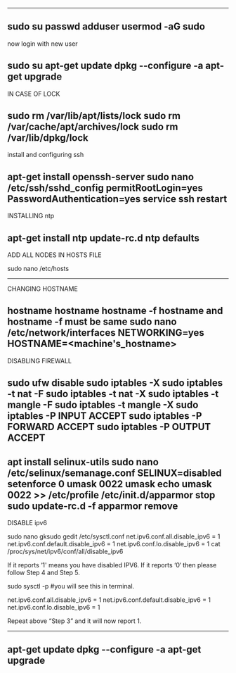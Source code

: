---------------------------------------
sudo su
passwd
adduser <username>
usermod -aG sudo <userame>
---------------------------------------
now login with new  user

sudo su
apt-get update
dpkg --configure -a
apt-get upgrade
---------------------------------------
IN CASE OF LOCK

sudo rm /var/lib/apt/lists/lock
sudo rm /var/cache/apt/archives/lock
sudo rm /var/lib/dpkg/lock
---------------------------------------
install and configuring ssh

apt-get install openssh-server
sudo nano /etc/ssh/sshd_config
	permitRootLogin=yes
	PasswordAuthentication=yes
service ssh restart
---------------------------------------
INSTALLING ntp

apt-get install ntp
update-rc.d ntp defaults
---------------------------------------
ADD ALL NODES IN HOSTS FILE

sudo nano /etc/hosts
	<ip>	<hostname>

---------------------------------------
CHANGING HOSTNAME

hostname <hostname>
hostname
hostname -f
		hostname and hostname -f must be same 
sudo nano /etc/network/interfaces
	NETWORKING=yes
	HOSTNAME=<machine's_hostname>
---------------------------------------
DISABLING FIREWALL

sudo ufw disable
sudo iptables -X
sudo iptables -t nat -F
sudo iptables -t nat -X
sudo iptables -t mangle -F
sudo iptables -t mangle -X
sudo iptables -P INPUT ACCEPT
sudo iptables -P FORWARD ACCEPT
sudo iptables -P OUTPUT ACCEPT
---------------------------------------
apt install selinux-utils
sudo nano /etc/selinux/semanage.conf
	SELINUX=disabled
setenforce 0
umask 0022
umask
echo umask 0022 >> /etc/profile
/etc/init.d/apparmor stop
sudo update-rc.d -f apparmor remove
---------------------------------------
DISABLE ipv6

sudo nano gksudo gedit /etc/sysctl.conf
	net.ipv6.conf.all.disable_ipv6 = 1
	net.ipv6.conf.default.disable_ipv6 = 1
	net.ipv6.conf.lo.disable_ipv6 = 1
cat /proc/sys/net/ipv6/conf/all/disable_ipv6

If it reports ‘1' means you have disabled IPV6. If it reports ‘0‘ then please follow Step 4 and Step 5.  

sudo sysctl -p  #you will see this in terminal.

net.ipv6.conf.all.disable_ipv6 = 1
net.ipv6.conf.default.disable_ipv6 = 1
net.ipv6.conf.lo.disable_ipv6 = 1

Repeat above “Step 3” and it will now report 1.

---------------------------------------
apt-get update
dpkg --configure -a
apt-get upgrade
---------------------------------------

